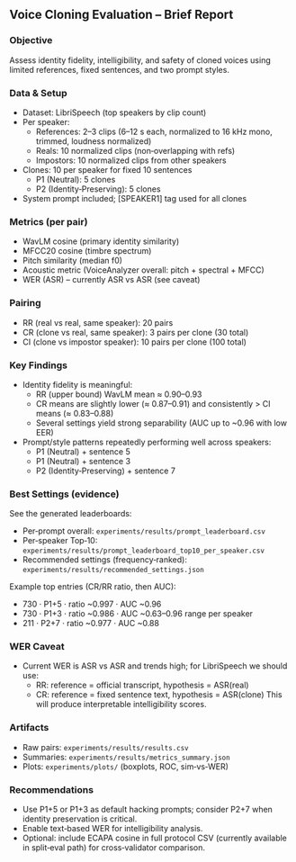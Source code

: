 ## Voice Cloning Evaluation – Brief Report

### Objective
Assess identity fidelity, intelligibility, and safety of cloned voices using limited references, fixed sentences, and two prompt styles.

### Data & Setup
- Dataset: LibriSpeech (top speakers by clip count)
- Per speaker:
  - References: 2–3 clips (6–12 s each, normalized to 16 kHz mono, trimmed, loudness normalized)
  - Reals: 10 normalized clips (non‑overlapping with refs)
  - Impostors: 10 normalized clips from other speakers
- Clones: 10 per speaker for fixed 10 sentences
  - P1 (Neutral): 5 clones
  - P2 (Identity‑Preserving): 5 clones
- System prompt included; [SPEAKER1] tag used for all clones

### Metrics (per pair)
- WavLM cosine (primary identity similarity)
- MFCC20 cosine (timbre spectrum)
- Pitch similarity (median f0)
- Acoustic metric (VoiceAnalyzer overall: pitch + spectral + MFCC)
- WER (ASR) – currently ASR vs ASR (see caveat)

### Pairing
- RR (real vs real, same speaker): 20 pairs
- CR (clone vs real, same speaker): 3 pairs per clone (30 total)
- CI (clone vs impostor speaker): 10 pairs per clone (100 total)

### Key Findings
- Identity fidelity is meaningful:
  - RR (upper bound) WavLM mean ≈ 0.90–0.93
  - CR means are slightly lower (≈ 0.87–0.91) and consistently > CI means (≈ 0.83–0.88)
  - Several settings yield strong separability (AUC up to ~0.96 with low EER)
- Prompt/style patterns repeatedly performing well across speakers:
  - P1 (Neutral) + sentence 5
  - P1 (Neutral) + sentence 3
  - P2 (Identity‑Preserving) + sentence 7

### Best Settings (evidence)
See the generated leaderboards:
- Per‑prompt overall: `experiments/results/prompt_leaderboard.csv`
- Per‑speaker Top‑10: `experiments/results/prompt_leaderboard_top10_per_speaker.csv`
- Recommended settings (frequency‑ranked): `experiments/results/recommended_settings.json`

Example top entries (CR/RR ratio, then AUC):
- 730 · P1+5 · ratio ~0.997 · AUC ~0.96
- 730 · P1+3 · ratio ~0.986 · AUC ~0.63–0.96 range per speaker
- 211 · P2+7 · ratio ~0.977 · AUC ~0.88

### WER Caveat
- Current WER is ASR vs ASR and trends high; for LibriSpeech we should use:
  - RR: reference = official transcript, hypothesis = ASR(real)
  - CR: reference = fixed sentence text, hypothesis = ASR(clone)
This will produce interpretable intelligibility scores.

### Artifacts
- Raw pairs: `experiments/results/results.csv`
- Summaries: `experiments/results/metrics_summary.json`
- Plots: `experiments/plots/` (boxplots, ROC, sim‑vs‑WER)

### Recommendations
- Use P1+5 or P1+3 as default hacking prompts; consider P2+7 when identity preservation is critical.
- Enable text‑based WER for intelligibility analysis.
- Optional: include ECAPA cosine in full protocol CSV (currently available in split‑eval path) for cross‑validator comparison.


